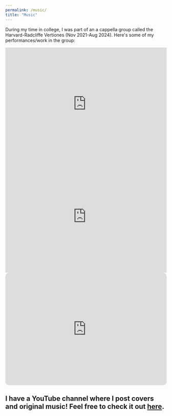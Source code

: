 ```yaml
---
permalink: /music/
title: "Music"
---
```


During my time in college, I was part of an a cappella group called the Harvard-Radcliffe Vertiones (Nov 2021-Aug 2024). Here's some of my performances/work in the group:

<iframe width="100%" height="352" src="https://www.youtube.com/embed/YKqD17HAAtU" title="Fallin&#39; (opb. Alicia Keys) | Veritones A Cappella" frameborder="0" allow="accelerometer; autoplay; clipboard-write; encrypted-media; gyroscope; picture-in-picture; web-share" referrerpolicy="strict-origin-when-cross-origin" allowfullscreen></iframe>

<iframe width="100%" height="352" src="https://www.youtube.com/embed/3KJvQMnuYQA" title="ICCA 2023 | THE HARVARD-RADCLIFFE VERITONES" frameborder="0" allow="accelerometer; autoplay; clipboard-write; encrypted-media; gyroscope; picture-in-picture; web-share" referrerpolicy="strict-origin-when-cross-origin" allowfullscreen></iframe>

<iframe style="border-radius:12px" src="https://open.spotify.com/embed/track/10azRaDMiF37RNmQLHHJkQ?utm_source=generator" width="100%" height="352" frameBorder="0" allowfullscreen="" allow="autoplay; clipboard-write; encrypted-media; fullscreen; picture-in-picture" loading="lazy"></iframe>

## I have a YouTube channel where I post covers and original music! Feel free to check it out [here](https://www.youtube.com/@ezenia_music).

